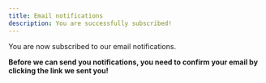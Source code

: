 ```yaml
---
title: Email notifications
description: You are successfully subscribed!
---
```


You are now subscribed to our email notifications.

**Before we can send you notifications, you need to confirm your email by clicking the link we sent you!**
